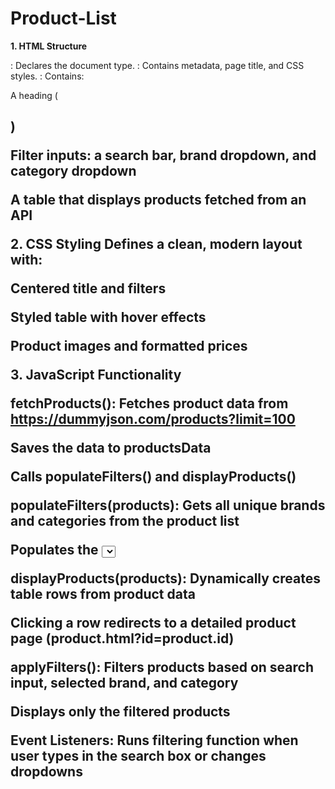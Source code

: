 # Product-List
**1. HTML Structure**
<!DOCTYPE html>: Declares the document type.

<head>: Contains metadata, page title, and CSS styles.

<body>: Contains:

A heading (<h2>)

Filter inputs: a search bar, brand dropdown, and category dropdown

A table that displays products fetched from an API

**2. CSS Styling**
Defines a clean, modern layout with:

Centered title and filters

Styled table with hover effects

Product images and formatted prices

**3. JavaScript Functionality**

fetchProducts():
Fetches product data from https://dummyjson.com/products?limit=100

Saves the data to productsData

Calls populateFilters() and displayProducts()

 populateFilters(products):
Gets all unique brands and categories from the product list

Populates the <select> filters with those options

displayProducts(products):
Dynamically creates table rows from product data

Clicking a row redirects to a detailed product page (product.html?id=product.id)

applyFilters():
Filters products based on search input, selected brand, and category

Displays only the filtered products

 Event Listeners:
Runs filtering function when user types in the search box or changes dropdowns

